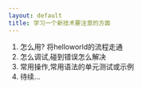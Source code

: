 ```yaml
---
layout: default
title: 学习一个新技术要注意的方面
---
```


1. 怎么用? 将helloworld的流程走通
2. 怎么调试,碰到错误怎么解决
3. 常用操作,常用语法的单元测试或示例 
4. 待续...
